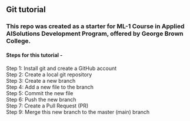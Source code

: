 ## Git tutorial
### This repo was created as a starter for ML-1 Course in Applied AISolutions Development Program, offered by George Brown College.
#### Steps for this tutorial -
Step 1: Install git and create a GitHub account <br/>
Step 2: Create a local git repository <br/>
Step 3: Create a new branch <br/>
Step 4: Add a new file to the branch <br/>
Step 5: Commit the new file <br/>
Step 6: Push the new branch <br/>
Step 7: Create a Pull Request (PR) <br/>
Step 9: Merge this new branch to the master (main) branch <br/>
